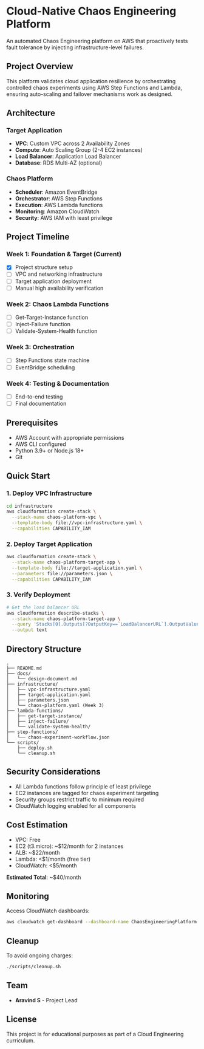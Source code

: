 # Cloud-Native Chaos Engineering Platform

An automated Chaos Engineering platform on AWS that proactively tests fault tolerance by injecting infrastructure-level failures.

## Project Overview

This platform validates cloud application resilience by orchestrating controlled chaos experiments using AWS Step Functions and Lambda, ensuring auto-scaling and failover mechanisms work as designed.

## Architecture

### Target Application
- **VPC**: Custom VPC across 2 Availability Zones
- **Compute**: Auto Scaling Group (2-4 EC2 instances)
- **Load Balancer**: Application Load Balancer
- **Database**: RDS Multi-AZ (optional)

### Chaos Platform
- **Scheduler**: Amazon EventBridge
- **Orchestrator**: AWS Step Functions
- **Execution**: AWS Lambda functions
- **Monitoring**: Amazon CloudWatch
- **Security**: AWS IAM with least privilege

## Project Timeline

### Week 1: Foundation & Target (Current)
- [x] Project structure setup
- [ ] VPC and networking infrastructure
- [ ] Target application deployment
- [ ] Manual high availability verification

### Week 2: Chaos Lambda Functions
- [ ] Get-Target-Instance function
- [ ] Inject-Failure function
- [ ] Validate-System-Health function

### Week 3: Orchestration
- [ ] Step Functions state machine
- [ ] EventBridge scheduling

### Week 4: Testing & Documentation
- [ ] End-to-end testing
- [ ] Final documentation

## Prerequisites

- AWS Account with appropriate permissions
- AWS CLI configured
- Python 3.9+ or Node.js 18+
- Git

## Quick Start

### 1. Deploy VPC Infrastructure

```bash
cd infrastructure
aws cloudformation create-stack \
  --stack-name chaos-platform-vpc \
  --template-body file://vpc-infrastructure.yaml \
  --capabilities CAPABILITY_IAM
```

### 2. Deploy Target Application

```bash
aws cloudformation create-stack \
  --stack-name chaos-platform-target-app \
  --template-body file://target-application.yaml \
  --parameters file://parameters.json \
  --capabilities CAPABILITY_IAM
```

### 3. Verify Deployment

```bash
# Get the load balancer URL
aws cloudformation describe-stacks \
  --stack-name chaos-platform-target-app \
  --query 'Stacks[0].Outputs[?OutputKey==`LoadBalancerURL`].OutputValue' \
  --output text
```

## Directory Structure

```
.
├── README.md
├── docs/
│   └── design-document.md
├── infrastructure/
│   ├── vpc-infrastructure.yaml
│   ├── target-application.yaml
│   ├── parameters.json
│   └── chaos-platform.yaml (Week 3)
├── lambda-functions/
│   ├── get-target-instance/
│   ├── inject-failure/
│   └── validate-system-health/
├── step-functions/
│   └── chaos-experiment-workflow.json
└── scripts/
    ├── deploy.sh
    └── cleanup.sh
```

## Security Considerations

- All Lambda functions follow principle of least privilege
- EC2 instances are tagged for chaos experiment targeting
- Security groups restrict traffic to minimum required
- CloudWatch logging enabled for all components

## Cost Estimation

- VPC: Free
- EC2 (t3.micro): ~$12/month for 2 instances
- ALB: ~$22/month
- Lambda: <$1/month (free tier)
- CloudWatch: <$5/month

**Estimated Total**: ~$40/month

## Monitoring

Access CloudWatch dashboards:
```bash
aws cloudwatch get-dashboard --dashboard-name ChaosEngineeringPlatform
```

## Cleanup

To avoid ongoing charges:
```bash
./scripts/cleanup.sh
```

## Team

- **Aravind S** - Project Lead

## License

This project is for educational purposes as part of a Cloud Engineering curriculum.
